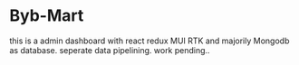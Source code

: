 # Byb-Mart
this is a admin dashboard with react redux MUI RTK and majorily Mongodb as database.
seperate data pipelining.
work pending..

